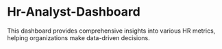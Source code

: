 # Hr-Analyst-Dashboard
This dashboard provides comprehensive insights into various HR metrics, helping organizations make data-driven decisions.
